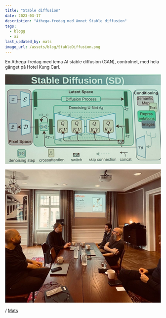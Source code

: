 ```yaml
---
title: "Stable diffusion"
date: 2023-03-17
description: "Athega-fredag med ämnet Stable diffusion"
tags:
  - blogg
  - ai
last_updated_by: mats
image_url: /assets/blog/StableDiffusion.png
---
```

En Athega-fredag med tema AI stable diffusion (GAN), controlnet, med hela gänget på Hotel Kung Carl.

![Atehga](/assets/blog/StableDiffusion.png)

![Atehga](/assets/blog/stable2.jpeg)

/ [Mats](/mats)
